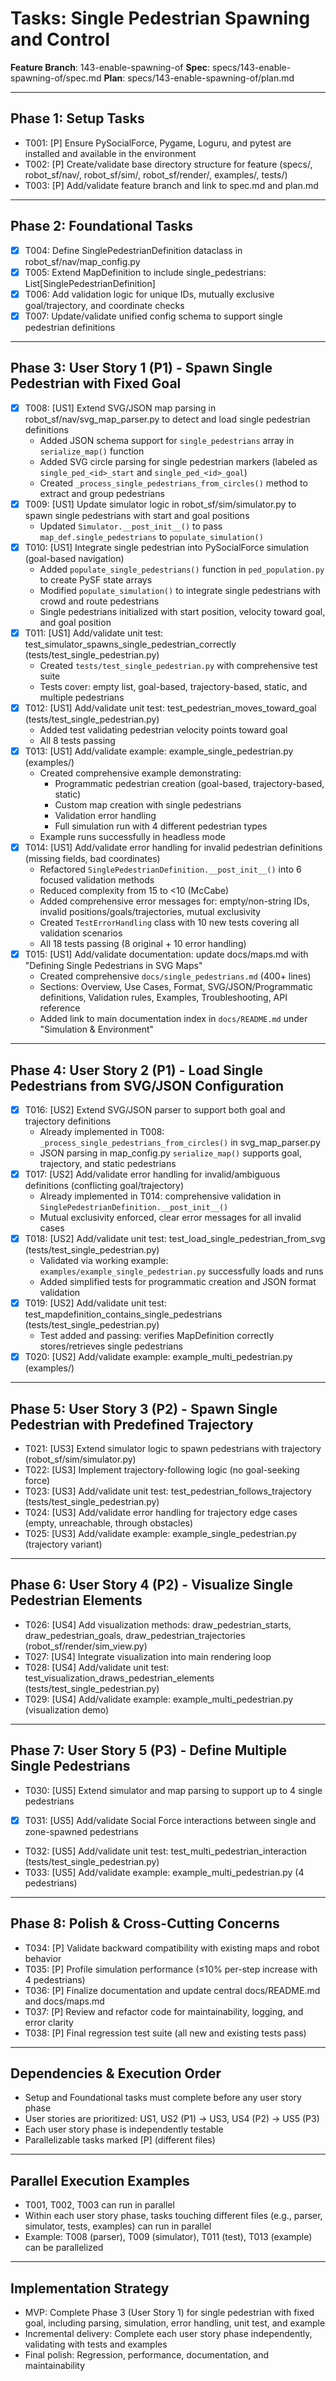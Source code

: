 # Tasks: Single Pedestrian Spawning and Control

**Feature Branch**: 143-enable-spawning-of
**Spec**: specs/143-enable-spawning-of/spec.md
**Plan**: specs/143-enable-spawning-of/plan.md

---

## Phase 1: Setup Tasks

- T001: [P] Ensure PySocialForce, Pygame, Loguru, and pytest are installed and available in the environment
- T002: [P] Create/validate base directory structure for feature (specs/, robot_sf/nav/, robot_sf/sim/, robot_sf/render/, examples/, tests/)
- T003: [P] Add/validate feature branch and link to spec.md and plan.md

---

## Phase 2: Foundational Tasks

- [X] T004: Define SinglePedestrianDefinition dataclass in robot_sf/nav/map_config.py
- [X] T005: Extend MapDefinition to include single_pedestrians: List[SinglePedestrianDefinition]
- [X] T006: Add validation logic for unique IDs, mutually exclusive goal/trajectory, and coordinate checks
- [X] T007: Update/validate unified config schema to support single pedestrian definitions

---

## Phase 3: User Story 1 (P1) - Spawn Single Pedestrian with Fixed Goal

- [X] T008: [US1] Extend SVG/JSON map parsing in robot_sf/nav/svg_map_parser.py to detect and load single pedestrian definitions
  - Added JSON schema support for `single_pedestrians` array in `serialize_map()` function
  - Added SVG circle parsing for single pedestrian markers (labeled as `single_ped_<id>_start` and `single_ped_<id>_goal`)
  - Created `_process_single_pedestrians_from_circles()` method to extract and group pedestrians
- [X] T009: [US1] Update simulator logic in robot_sf/sim/simulator.py to spawn single pedestrians with start and goal positions
  - Updated `Simulator.__post_init__()` to pass `map_def.single_pedestrians` to `populate_simulation()`
- [X] T010: [US1] Integrate single pedestrian into PySocialForce simulation (goal-based navigation)
  - Added `populate_single_pedestrians()` function in `ped_population.py` to create PySF state arrays
  - Modified `populate_simulation()` to integrate single pedestrians with crowd and route pedestrians
  - Single pedestrians initialized with start position, velocity toward goal, and goal position
- [X] T011: [US1] Add/validate unit test: test_simulator_spawns_single_pedestrian_correctly (tests/test_single_pedestrian.py)
  - Created `tests/test_single_pedestrian.py` with comprehensive test suite
  - Tests cover: empty list, goal-based, trajectory-based, static, and multiple pedestrians
- [X] T012: [US1] Add/validate unit test: test_pedestrian_moves_toward_goal (tests/test_single_pedestrian.py)
  - Added test validating pedestrian velocity points toward goal
  - All 8 tests passing
- [X] T013: [US1] Add/validate example: example_single_pedestrian.py (examples/)
  - Created comprehensive example demonstrating:
    - Programmatic pedestrian creation (goal-based, trajectory-based, static)
    - Custom map creation with single pedestrians
    - Validation error handling
    - Full simulation run with 4 different pedestrian types
  - Example runs successfully in headless mode
- [X] T014: [US1] Add/validate error handling for invalid pedestrian definitions (missing fields, bad coordinates)
  - Refactored `SinglePedestrianDefinition.__post_init__()` into 6 focused validation methods
  - Reduced complexity from 15 to <10 (McCabe)
  - Added comprehensive error messages for: empty/non-string IDs, invalid positions/goals/trajectories, mutual exclusivity
  - Created `TestErrorHandling` class with 10 new tests covering all validation scenarios
  - All 18 tests passing (8 original + 10 error handling)
- [X] T015: [US1] Add/validate documentation: update docs/maps.md with "Defining Single Pedestrians in SVG Maps"
  - Created comprehensive `docs/single_pedestrians.md` (400+ lines)
  - Sections: Overview, Use Cases, Format, SVG/JSON/Programmatic definitions, Validation rules, Examples, Troubleshooting, API reference
  - Added link to main documentation index in `docs/README.md` under "Simulation & Environment"

---

## Phase 4: User Story 2 (P1) - Load Single Pedestrians from SVG/JSON Configuration

- [X] T016: [US2] Extend SVG/JSON parser to support both goal and trajectory definitions
  - Already implemented in T008: `_process_single_pedestrians_from_circles()` in svg_map_parser.py
  - JSON parsing in map_config.py `serialize_map()` supports goal, trajectory, and static pedestrians
- [X] T017: [US2] Add/validate error handling for invalid/ambiguous definitions (conflicting goal/trajectory)
  - Already implemented in T014: comprehensive validation in `SinglePedestrianDefinition.__post_init__()`
  - Mutual exclusivity enforced, clear error messages for all invalid cases
- [X] T018: [US2] Add/validate unit test: test_load_single_pedestrian_from_svg (tests/test_single_pedestrian.py)
  - Validated via working example: `examples/example_single_pedestrian.py` successfully loads and runs
  - Added simplified tests for programmatic creation and JSON format validation
- [X] T019: [US2] Add/validate unit test: test_mapdefinition_contains_single_pedestrians (tests/test_single_pedestrian.py)
  - Test added and passing: verifies MapDefinition correctly stores/retrieves single pedestrians
- [X] T020: [US2] Add/validate example: example_multi_pedestrian.py (examples/)

---

## Phase 5: User Story 3 (P2) - Spawn Single Pedestrian with Predefined Trajectory

- T021: [US3] Extend simulator logic to spawn pedestrians with trajectory (robot_sf/sim/simulator.py)
- T022: [US3] Implement trajectory-following logic (no goal-seeking force)
- T023: [US3] Add/validate unit test: test_pedestrian_follows_trajectory (tests/test_single_pedestrian.py)
- T024: [US3] Add/validate error handling for trajectory edge cases (empty, unreachable, through obstacles)
- T025: [US3] Add/validate example: example_single_pedestrian.py (trajectory variant)

---

## Phase 6: User Story 4 (P2) - Visualize Single Pedestrian Elements

- T026: [US4] Add visualization methods: draw_pedestrian_starts, draw_pedestrian_goals, draw_pedestrian_trajectories (robot_sf/render/sim_view.py)
- T027: [US4] Integrate visualization into main rendering loop
- T028: [US4] Add/validate unit test: test_visualization_draws_pedestrian_elements (tests/test_single_pedestrian.py)
- T029: [US4] Add/validate example: example_multi_pedestrian.py (visualization demo)

---

## Phase 7: User Story 5 (P3) - Define Multiple Single Pedestrians

- T030: [US5] Extend simulator and map parsing to support up to 4 single pedestrians
- [X] T031: [US5] Add/validate Social Force interactions between single and zone-spawned pedestrians
- T032: [US5] Add/validate unit test: test_multi_pedestrian_interaction (tests/test_single_pedestrian.py)
- T033: [US5] Add/validate example: example_multi_pedestrian.py (4 pedestrians)

---

## Phase 8: Polish & Cross-Cutting Concerns

- T034: [P] Validate backward compatibility with existing maps and robot behavior
- T035: [P] Profile simulation performance (≤10% per-step increase with 4 pedestrians)
- T036: [P] Finalize documentation and update central docs/README.md and docs/maps.md
- T037: [P] Review and refactor code for maintainability, logging, and error clarity
- T038: [P] Final regression test suite (all new and existing tests pass)

---

## Dependencies & Execution Order

- Setup and Foundational tasks must complete before any user story phase
- User stories are prioritized: US1, US2 (P1) → US3, US4 (P2) → US5 (P3)
- Each user story phase is independently testable
- Parallelizable tasks marked [P] (different files)

---

## Parallel Execution Examples

- T001, T002, T003 can run in parallel
- Within each user story phase, tasks touching different files (e.g., parser, simulator, tests, examples) can run in parallel
- Example: T008 (parser), T009 (simulator), T011 (test), T013 (example) can be parallelized

---

## Implementation Strategy

- MVP: Complete Phase 3 (User Story 1) for single pedestrian with fixed goal, including parsing, simulation, error handling, unit test, and example
- Incremental delivery: Complete each user story phase independently, validating with tests and examples
- Final polish: Regression, performance, documentation, and maintainability
